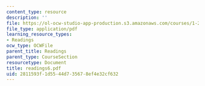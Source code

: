 ```yaml
---
content_type: resource
description: ''
file: https://ol-ocw-studio-app-production.s3.amazonaws.com/courses/1-224j-carrier-systems-fall-2003/2811593f1d5544d735678ef4e32cf632_readings6.pdf
file_type: application/pdf
learning_resource_types:
- Readings
ocw_type: OCWFile
parent_title: Readings
parent_type: CourseSection
resourcetype: Document
title: readings6.pdf
uid: 2811593f-1d55-44d7-3567-8ef4e32cf632
---
```

